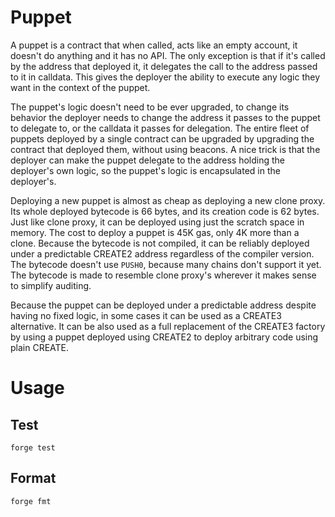 # Puppet

A puppet is a contract that when called, acts like an empty account,
it doesn't do anything and it has no API.
The only exception is that if it's called by the address that deployed it,
it delegates the call to the address passed to it in calldata.
This gives the deployer the ability to execute any logic they want in the context of the puppet.

The puppet's logic doesn't need to be ever upgraded, to change its behavior the deployer needs to
change the address it passes to the puppet to delegate to, or the calldata it passes for delegation.
The entire fleet of puppets deployed by a single contract can be upgraded
by upgrading the contract that deployed them, without using beacons.
A nice trick is that the deployer can make the puppet delegate to the address
holding the deployer's own logic, so the puppet's logic is encapsulated in the deployer's.

Deploying a new puppet is almost as cheap as deploying a new clone proxy.
Its whole deployed bytecode is 66 bytes, and its creation code is 62 bytes.
Just like clone proxy, it can be deployed using just the scratch space in memory.
The cost to deploy a puppet is 45K gas, only 4K more than a clone.
Because the bytecode is not compiled, it can be reliably deployed
under a predictable CREATE2 address regardless of the compiler version.
The bytecode doesn't use `PUSH0`, because many chains don't support it yet.
The bytecode is made to resemble clone proxy's wherever it makes sense to simplify auditing.

Because the puppet can be deployed under a predictable address despite
having no fixed logic, in some cases it can be used as a CREATE3 alternative.
It can be also used as a full replacement of the CREATE3 factory by using
a puppet deployed using CREATE2 to deploy arbitrary code using plain CREATE.

# Usage

## Test

```shell
forge test
```

## Format

```shell
forge fmt
```
